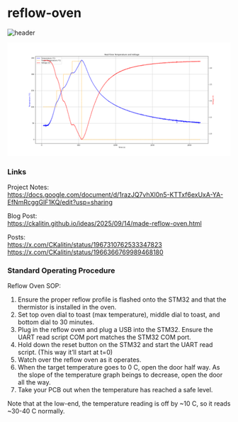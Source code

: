 # reflow-oven

![header](https://ckalitin.github.io/assets/images/made-reflow-oven/header.jpg)

![header](https://github.com/CKalitin/reflow-oven/blob/master/scripts/uart_data_2025-09-14_10-09-09_real_time.png)

### Links

Project Notes:  
https://docs.google.com/document/d/1razJQ7vhXl0n5-KTTxf6exUxA-YA-EfNmRcggGIF1KQ/edit?usp=sharing  

Blog Post:  
https://ckalitin.github.io/ideas/2025/09/14/made-reflow-oven.html  

Posts:  
https://x.com/CKalitin/status/1967310762533347823  
https://x.com/CKalitin/status/1966366769989468180  

### Standard Operating Procedure

Reflow Oven SOP:  
1. Ensure the proper reflow profile is flashed onto the STM32 and that the thermistor is installed in the oven.
2. Set top oven dial to toast (max temperature), middle dial to toast, and bottom dial to 30 minutes.
3. Plug in the reflow oven and plug a USB into the STM32. Ensure the UART read script COM port matches the STM32 COM port.  
4. Hold down the reset button on the STM32 and start the UART read script. (This way it’ll start at t=0)  
5. Watch over the reflow oven as it operates.  
6. When the target temperature goes to 0 C, open the door half way. As the slope of the temperature graph beings to decrease, open the door all the way.  
7. Take your PCB out when the temperature has reached a safe level.  

Note that at the low-end, the temperature reading is off by ~10 C, so it reads ~30-40 C normally.

